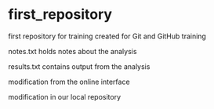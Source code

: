 # first_repository
first repository for training
created for Git and GitHub training

notes.txt holds notes about the analysis

results.txt contains output from the analysis

modification from the online interface

modification in our local repository
